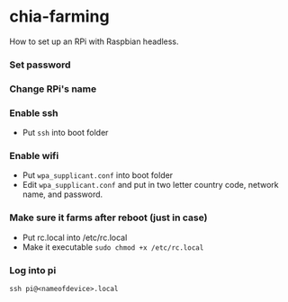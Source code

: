 # chia-farming

How to set up an RPi with Raspbian headless.

### Set password

### Change RPi's name

### Enable ssh
* Put `ssh` into boot folder

### Enable wifi
* Put `wpa_supplicant.conf` into boot folder
* Edit `wpa_supplicant.conf` and put in two letter country code, network name, and password.

 
### Make sure it farms after reboot (just in case)
* Put rc.local into /etc/rc.local
* Make it executable `sudo chmod +x /etc/rc.local`

### Log into pi
`ssh pi@<nameofdevice>.local`
